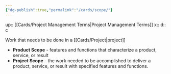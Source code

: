 ```yaml
---
{"dg-publish":true,"permalink":"/cards/scope/"}
---
```


up:: [[Cards/Project Management Terms\|Project Management Terms]] 
x:: 
d:: c

Work that needs to be done in a [[Cards/Project\|project]]

- ﻿﻿**Product Scope** - features and functions that characterize a product, service, or result
- ﻿﻿**Project Scope** - the work needed to be accomplished to deliver a product, service, or result with specified features and functions.

